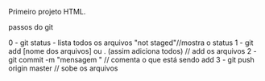 Primeiro projeto HTML.

passos do git

0 - git status - lista todos os arquivos "not staged"//mostra o status
1 - git add [nome dos arquivos] ou . (assim adiciona todos) // add os arquivos
2 - git commit -m "mensagem " // comenta o que está sendo add
3 - git push origin master // sobe os arquivos
